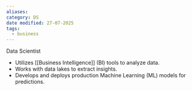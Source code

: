 ```yaml
---
aliases: 
category: DS
date modified: 27-07-2025
tags:
  - business
---
```

Data Scientist
  - Utilizes [[Business Intelligence]] (BI) tools to analyze data.
  - Works with data lakes to extract insights.
  - Develops and deploys production Machine Learning (ML) models for predictions.